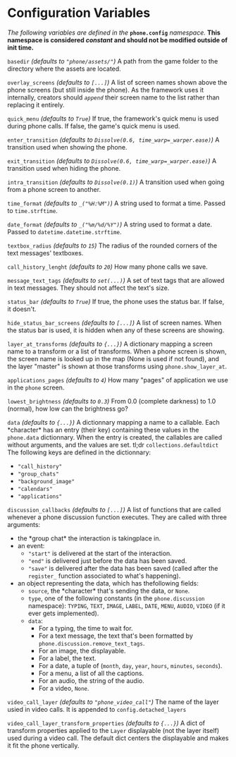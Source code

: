 # Configuration Variables

*The following variables are defined in the* **`phone.config`** *namespace.*
**This namespace is considered *constant* and should not be modified outside of init time.**

`basedir` *(defaults to `"phone/assets/"`)*
A path from the game folder to the directory where the assets are located.

`overlay_screens` *(defaults to `[...]`)*
A list of screen names shown above the phone screens (but still inside the phone). As the framework uses it internally, creators should *`append`* their screen name to the list rather than replacing it entirely.

`quick_menu` *(defaults to `True`)*
If true, the framework's quick menu is used during phone calls. If false, the game's quick menu is used.

`enter_transition` *(defaults to `Dissolve(0.6, time_warp=_warper.ease)`)*
A transition used when showing the phone.

`exit_transition` *(defaults to `Dissolve(0.6, time_warp=_warper.ease)`)*
A transition used when hiding the phone.

`intra_transition` *(defaults to `Dissolve(0.1)`)*
A transition used when going from a phone screen to another.

`time_format` *(defaults to `_("%H:%M")`)*
A string used to format a time. Passed to `time.strftime`.

`date_format` *(defaults to `_("%m/%d/%Y")`)*
A string used to format a date. Passed to `datetime.datetime.strftime`.

`textbox_radius` *(defaults to `15`)*
The radius of the rounded corners of the text messages' textboxes.

`call_history_lenght` *(defaults to `20`)*
How many phone calls we save.

`message_text_tags` *(defaults to `set(...)`)*
A set of text tags that are allowed in text messages. They should not affect the text's size.

`status_bar` *(defaults to `True`)*
If true, the phone uses the status bar. If false, it doesn't.

`hide_status_bar_screens` *(defaults to `[...]`)*
A list of screen names. When the status bar is used, it is hidden when any of these screens are showing.

`layer_at_transforms` *(defaults to `{...}`)*
A dictionary mapping a screen name to a transform or a list of transforms. When a phone screen is shown, the screen name is looked up in the map (None is used if not found), and the layer "master" is shown at those transforms using `phone.show_layer_at`.

`applications_pages` *(defaults to `4`)*
How many "pages" of application we use in the `phone` screen.

`lowest_brightness` *(defaults to `0.3`)*
From 0.0 (complete darkness) to 1.0 (normal), how low can the brightness go?

`data` *(defaults to `{...}`)*
A dictionnary mapping a name to a callable. Each \*character\* has an entry (their key) containing these values in the `phone.data` dictionnary. When the entry is created, the callables are called without arguments, and the values are set.
tl;dr `collections.defaultdict`
The following keys are defined in the dictionnary:
- `"call_history"`
- `"group_chats"`
- `"background_image"`
- `"calendars"`
- `"applications"`

`discussion_callbacks` *(defaults to `[...]`)*
A list of functions that are called whenever a phone discussion function executes.
They are called with three arguments:
- the \*group chat\* the interaction is takingplace in.
- an event:
    - `"start"` is delivered at the start of the interaction.
    - `"end"` is delivered just before the data has been saved.
    - `"save"` is delivered after the data has been saved (called after the `register_` function associated to what's happening).
- an object representing the data, which has thefollowing fields:
    - `source`, the \*character\* that's sending the data, or `None`.
    - `type`, one of the following constants (in the `phone.discussion` namespace): `TYPING`, `TEXT`, `IMAGE`, `LABEL`, `DATE`, `MENU`, `AUDIO`, `VIDEO` (if it ever gets implemented).
    - `data`:
        - For a typing, the time to wait for.             
        - For a text message, the text that's been formatted by `phone.discussion.remove_text_tags`.             
        - For an image, the displayable.
        - For a label, the text.
        - For a date, a tuple of (`month`, `day`, `year`, `hours`, `minutes`, `seconds`).
        - For a menu, a list of all the captions.
        - For an audio, the string of the audio.
        - For a video, `None`.

`video_call_layer` *(defaults to `"phone_video_call"`)*
The name of the layer usied in video calls. It is appended to `config.detached_layers`

`video_call_layer_transform_properties` *(defaults to `{...}`)*
A dict of transform properties applied to the `Layer` displayable (not the layer itself) used during a video call. The default dict centers the displayable and makes it fit the phone vertically.